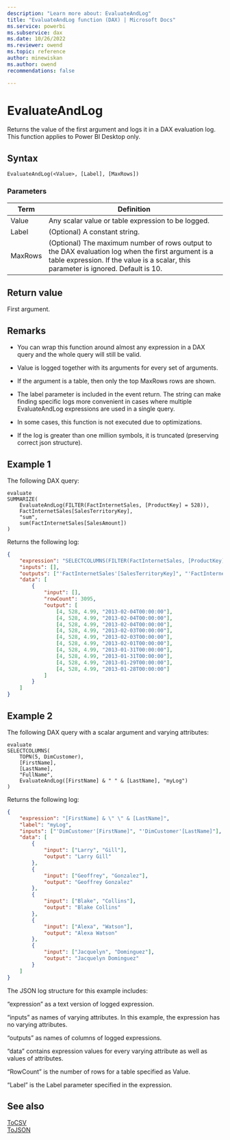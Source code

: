 ```yaml
---
description: "Learn more about: EvaluateAndLog"
title: "EvaluateAndLog function (DAX) | Microsoft Docs"
ms.service: powerbi 
ms.subservice: dax 
ms.date: 10/26/2022
ms.reviewer: owend
ms.topic: reference
author: minewiskan
ms.author: owend 
recommendations: false

---
```

# EvaluateAndLog

Returns the value of the first argument and logs it in a DAX evaluation log. This function applies to Power BI Desktop only.
  
## Syntax  
  
```dax
EvaluateAndLog(<Value>, [Label], [MaxRows])
```
  
### Parameters  
  
|Term|Definition|  
|--------|--------------|  
|Value|Any scalar value or table expression to be logged.|  
|Label|(Optional) A constant string.|  
|MaxRows|(Optional) The maximum number of rows output to the DAX evaluation log when the first argument is a table expression. If the value is a scalar, this parameter is ignored. Default is 10.|
  
## Return value

First argument.

## Remarks

- You can wrap this function around almost any expression in a DAX query and the whole query will still be valid.

- Value is logged together with its arguments for every set of arguments.

- If the argument is a table, then only the top MaxRows rows are shown.

- The label parameter is included in the event return. The string can make finding specific logs more convenient in cases where multiple EvaluateAndLog expressions are used in a single query.

- In some cases, this function is not executed due to optimizations.

- If the log is greater than one million symbols, it is truncated (preserving correct json structure).
  
## Example 1

The following DAX query:

```dax
evaluate
SUMMARIZE(
    EvaluateAndLog(FILTER(FactInternetSales, [ProductKey] = 528)),
    FactInternetSales[SalesTerritoryKey],
    "sum",
    sum(FactInternetSales[SalesAmount])
)
```

Returns the following log:

```json
{
	"expression": "SELECTCOLUMNS(FILTER(FactInternetSales, [ProductKey] = 528), \n\t\t[SalesTerritoryKey], \n\t\t[ProductKey], \n\t\t[SalesAmount],\n\t\t[OrderDate]\n\t\t)",
	"inputs": [],
	"outputs": ["'FactInternetSales'[SalesTerritoryKey]", "'FactInternetSales'[ProductKey]", "'FactInternetSales'[SalesAmount]", "'FactInternetSales'[OrderDate]"],
	"data": [
		{
			"input": [],
			"rowCount": 3095,
			"output": [
				[4, 528, 4.99, "2013-02-04T00:00:00"],
				[4, 528, 4.99, "2013-02-04T00:00:00"],
				[4, 528, 4.99, "2013-02-04T00:00:00"],
				[4, 528, 4.99, "2013-02-03T00:00:00"],
				[4, 528, 4.99, "2013-02-03T00:00:00"],
				[4, 528, 4.99, "2013-02-01T00:00:00"],
				[4, 528, 4.99, "2013-01-31T00:00:00"],
				[4, 528, 4.99, "2013-01-31T00:00:00"],
				[4, 528, 4.99, "2013-01-29T00:00:00"],
				[4, 528, 4.99, "2013-01-28T00:00:00"]
			]
		}
	]
}
```

## Example 2

The following DAX query with a scalar argument and varying attributes:

```dax
evaluate
SELECTCOLUMNS(
    TOPN(5, DimCustomer),
    [FirstName],
    [LastName],
    "FullName",
    EvaluateAndLog([FirstName] & " " & [LastName], "myLog")
)

```

Returns the following log:

```json
{
	"expression": "[FirstName] & \" \" & [LastName]",
	"label": "myLog",
	"inputs": ["'DimCustomer'[FirstName]", "'DimCustomer'[LastName]"],
	"data": [
		{
			"input": ["Larry", "Gill"],
			"output": "Larry Gill"
		},
		{
			"input": ["Geoffrey", "Gonzalez"],
			"output": "Geoffrey Gonzalez"
		},
		{
			"input": ["Blake", "Collins"],
			"output": "Blake Collins"
		},
		{
			"input": ["Alexa", "Watson"],
			"output": "Alexa Watson"
		},
		{
			"input": ["Jacquelyn", "Dominguez"],
			"output": "Jacquelyn Dominguez"
		}
	]
}

```

The JSON log structure for this example includes:

“expression” as a text version of logged expression.

“inputs” as names of varying attributes. In this example, the expression has no varying attributes.

“outputs” as names of columns of logged expressions.

“data” contains expression values for every varying attribute as well as values of attributes.

“RowCount” is the number of rows for a table specified as Value.

“Label” is the Label parameter specified in the expression.

## See also

[ToCSV](tocsv-function-dax.md)  
[ToJSON](tojson-function-dax.md)  
